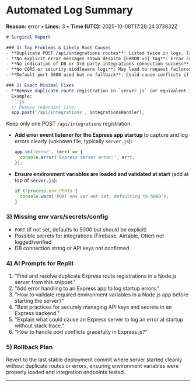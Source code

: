 # Automated Log Summary

**Reason:** error • **Lines:** 3 • **Time (UTC):** 2025-10-08T17:28:24.373832Z

<!-- fingerprint:8fc64873b4d5 -->

```markdown
# Surgical Report

### 1) Top Problems & Likely Root Causes
- **Duplicate POST /api/integrations routes**: Listed twice in logs, likely causing route conflicts or unexpected behavior.
- **No explicit error messages shown despite [ERROR ×1] tag**: Error cause is unclear; possibly startup or middleware registration issues.
- **No indication of DB or 3rd party integrations connection success**: Potential missing environment variables or secrets.
- **No CORS or security middleware logs**: May lead to request failures or vulnerabilities.
- **Default port 5000 used but no fallback**: Could cause conflicts if port is occupied.

### 2) Exact Minimal Fixes
- **Remove duplicate route registration in `server.js` (or equivalent file)**.  
  Example:
  ```js
  // Remove redundant line:
  app.post('/api/integrations', integrationsHandler);
  ```
  Keep only one POST `/api/integrations` registration.

- **Add error event listener for the Express app startup** to capture and log errors clearly (unknown file, typically `server.js`):
  ```js
  app.on('error', (err) => {
    console.error('Express server error:', err);
  });
  ```

- **Ensure environment variables are loaded and validated at start** (add at top of `server.js`):
  ```js
  if (!process.env.PORT) {
    console.warn('PORT env var not set; defaulting to 5000');
  }
  ```

### 3) Missing env vars/secrets/config
- `PORT` (if not set, defaults to 5000 but should be explicit)
- Possible secrets for integrations (Firebase, Airtable, Otter) not logged/verified
- DB connection string or API keys not confirmed

### 4) AI Prompts for Replit
1. "Find and resolve duplicate Express route registrations in a Node.js server from this snippet."
2. "Add error handling to an Express app to log startup errors."
3. "How to validate required environment variables in a Node.js app before starting the server?"
4. "Best practices for securely managing API keys and secrets in an Express backend."
5. "Explain what could cause an Express server to log an error at startup without stack trace."
6. "How to handle port conflicts gracefully in Express.js?"

### 5) Rollback Plan
Revert to the last stable deployment commit where server started cleanly without duplicate routes or errors, ensuring environment variables were properly loaded and integration endpoints tested.

---
```
